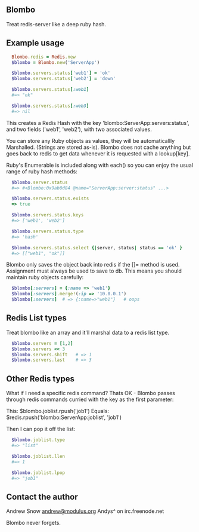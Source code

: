 ## Blombo

Treat redis-server like a deep ruby hash.


## Example usage

```ruby
  Blombo.redis = Redis.new
  $blombo = Blombo.new('ServerApp')

  $blombo.servers.status['web1'] = 'ok'
  $blombo.servers.status['web2'] = 'down'

  $blombo.servers.status[:web1]
  #=> "ok" 

  $blombo.servers.status[:web3]
  #=> nil 
```

This creates a Redis Hash with the key 'blombo:ServerApp:servers:status', and two fields ('web1', 'web2'), with two associated values.

You can store any Ruby objects as values, they will be automaticallly Marshalled.  (Strings are stored as-is).  Blombo does not cache anything but goes back to redis to get data whenever it is requested with a lookup[key].

Ruby's Enumerable is included along with each() so you can enjoy the usual range of ruby hash methods:

```ruby
  $blombo.server.status
  #=> #<Blombo:0x9ab0d84 @name="ServerApp:server:status" ...>

  $blombo.servers.status.exists
  => true 

  $blombo.servers.status.keys
  #=> ['web1', 'web2']

  $blombo.servers.status.type
  #=> 'hash'  

  $blombo.servers.status.select {|server, status| status == 'ok' }
  #=> [["web1", "ok"]] 
```

Blombo only saves the object back into redis if the []= method is used. Assignment must always be used to save to db.  This means you should maintain ruby objects carefully:

```ruby
  $blombo[:servers] = {:name => 'web1'}
  $blombo[:servers].merge!(:ip => '10.0.0.1')
  $blombo[:servers]  # => {:name=>"web1"}   # oops
```

## Redis List types

Treat blombo like an array and it'll marshal data to a redis list type.

```ruby
  $blombo.servers = [1,2]
  $blombo.servers << 3
  $blombo.servers.shift   # => 1
  $blombo.servers.last    # => 3
```

## Other Redis types

What if I need a specific redis command?  Thats OK - Blombo passes through redis commands curried with the key as the first parameter:

This:    $blombo.joblist.rpush('job1')
Equals:  $redis.rpush('blombo:ServerApp:joblist', 'job1')

Then I can pop it off the list:

```ruby
  $blombo.joblist.type
  #=> "list" 

  $blombo.joblist.llen
  #=> 1 

  $blombo.joblist.lpop
  #=> "job1" 
```

## Contact the author

Andrew Snow <andrew@modulus.org>
Andys^ on irc.freenode.net


Blombo never forgets.
